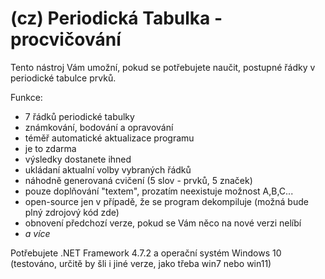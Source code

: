 # (cz) Periodická Tabulka - procvičování
Tento nástroj Vám umožní, pokud se potřebujete naučit, postupné řádky v periodické tabulce prvků.

Funkce:
 - 7 řádků periodické tabulky
 - známkování, bodování a opravování
 - téměř automatické aktualizace programu
 - je to zdarma
 - výsledky dostanete ihned
 - ukládaní aktualní volby vybraných řádků
 - náhodně generovaná cvičení (5 slov - prvků, 5 značek)
 - pouze doplňování "textem", prozatím neexistuje možnost A,B,C...
 - open-source jen v případě, že se program dekompiluje (možná bude plný zdrojový kód zde)
 - obnovení předchozí verze, pokud se Vám něco na nové verzi nelíbí
 - *a více*
 
 Potřebujete .NET Framework 4.7.2 a operační systém Windows 10 (testováno, určitě by šli i jiné verze, jako třeba win7 nebo win11)
